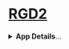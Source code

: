 [RGD2][app]
===

<details>
<summary><b>App Details</b>…</summary>
<br>

> A simple mongo-backed API & reactive client-side UI. To get started run `npm install` and then run the `start` and `dev` scripts in two tabs.
>
> **React**      |**Mongo**        |**Server** 
> :--------------|:----------------|:---------------
>  [Routes]      | [Database]      | [API]
>  [UI Elements] | [Model Schemas] | [Heroku Server] 

</details>

[app]: http://rgd2.co
[Routes]: https://github.com/rafegoldberg/rgd2/tree/next/client/routes
[UI Elements]: https://github.com/rafegoldberg/rgd2/tree/next/client/ui
[Database]: https://cloud.mongodb.com/v2/62090df060b6866a96fab784#metrics/replicaSet/62090eed945b2143c33f4e5e/explorer/rg-test
[Model Schemas]: https://github.com/rafegoldberg/rgd2/tree/next/server/models
[API]: https://github.com/rafegoldberg/rgd2/tree/next/server/api
[Heroku Server]: https://dashboard.heroku.com/apps/rgd2 
